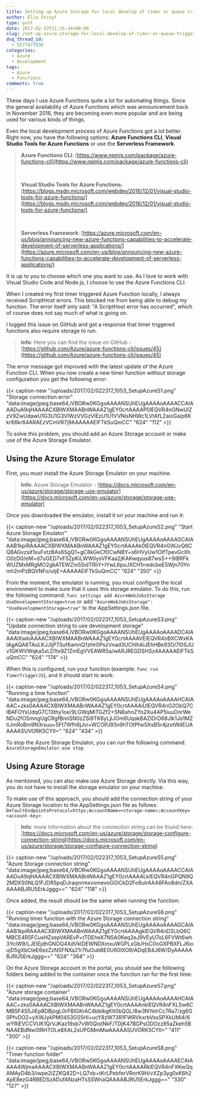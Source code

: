 ```yaml
---
title: Setting up Azure Storage for local develop of timer or queue triggered Azure Functions
author: Elio Struyf
type: post
date: 2017-02-23T11:35:44+00:00
slug: /set-up-azure-storage-for-local-develop-of-timer-or-queue-triggered-azure-functions/
dsq_thread_id:
  - 5577477036
categories:
  - Azure
  - Development
tags:
  - Azure
  - Functions
comments: true
---
```


These days I use Azure Functions quite a lot for automating things. Since the general availability of Azure Functions which was announcement back in November 2016, they are becoming even more popular and are being used for various kinds of things.

Even the local development process of Azure Functions got a lot better. Right now, you have the following options: **Azure Functions CLI**, **Visual Studio Tools for Azure Functions** or use the **Serverless Framework**.

> **Azure Functions CLI**: [https://www.npmjs.com/package/azure-functions-cli](https://www.npmjs.com/package/azure-functions-cli)
>
> &nbsp;
>
> **Visual Studio Tools for Azure Functions:**[https://blogs.msdn.microsoft.com/webdev/2016/12/01/visual-studio-tools-for-azure-functions/](https://blogs.msdn.microsoft.com/webdev/2016/12/01/visual-studio-tools-for-azure-functions/)
>
> &nbsp;
>
> **Serverless Framework**: [https://azure.microsoft.com/en-us/blog/announcing-new-azure-functions-capabilities-to-accelerate-development-of-serverless-applications/](https://azure.microsoft.com/en-us/blog/announcing-new-azure-functions-capabilities-to-accelerate-development-of-serverless-applications/)

It is up to you to choose which one you want to use. As I love to work with Visual Studio Code and Node.js, I choose to use the Azure Functions CLI.

When I created my first timer triggered Azure Function locally, I always received ScriptHost errors. This blocked me from being able to debug my function. The error itself only said: "A ScriptHost error has occurred", which of course does not say much of what is going on.

I logged this issue on GitHub and got a response that timer triggered functions also require storage to run.

> **Info**: Here you can find the issue on GitHub - [https://github.com/Azure/azure-functions-cli/issues/45](https://github.com/Azure/azure-functions-cli/issues/45)

The error message got improved with the latest update of the Azure Function CLI. When you now create a new timer function without storage configuration you get the following error:

{{< caption-new "/uploads/2017/02/022317_1053_SetupAzureS1.png" "Storage connection error"  "data:image/jpeg;base64,iVBORw0KGgoAAAANSUhEUgAAAAoAAAACCAIAAADuA9qHAAAACXBIWXMAABnWAAAZ1gEY0crtAAAAP0lEQVR4nGNwUlZzV9ZwUdawU1G3U1G3VlWzVVGzVlEzU1U1VVNlsNHWc1LVtAfL2aioGaip6Kkr66kr64ARAEzVCmVR7j9AAAAAAElFTkSuQmCC" "624" "112" >}}

To solve this problem, you should add an Azure Storage account or make use of the Azure Storage Emulator.

## Using the Azure Storage Emulator

First, you must install the Azure Storage Emulator on your machine.

> **Info**: Azure Storage Emulator - [https://docs.microsoft.com/en-us/azure/storage/storage-use-emulator](https://docs.microsoft.com/en-us/azure/storage/storage-use-emulator)

Once you downloaded the emulator, install it on your machine and run it:

{{< caption-new "/uploads/2017/02/022317_1053_SetupAzureS2.png" "Start Azure Storage Emulator"  "data:image/jpeg;base64,iVBORw0KGgoAAAANSUhEUgAAAAoAAAAGCAIAAAB1kpiRAAAACXBIWXMAABnWAAAZ1gEY0crtAAAAk0lEQVR4nGWJvQ6CQBAGvzsit1xuFxtzBAs6SgQ1+gC8kGeCf0CwNBY+s6HVyUw1OIfTpevGcXhO0zD0/eM+d7uGED7vF5ZpKiLWWiIysVFKaa2jKAKwqyus87wsS++9iBRFkWUZMxMRgMO2gbATEWZm55idTRIiY+IYwL6poJXCH1rredcbeE5Wjn70Ynmh2mPzBQVNFo/utjE+AAAAAElFTkSuQmCC" "624" "350" >}}

From the moment, the emulator is running, you must configure the local environment to make sure that it uses this storage emulator. To do this, run the following command: `func settings add AzureWebJobsStorage UseDevelopmentStorage=true` or add `"AzureWebJobsStorage": "UseDevelopmentStorage=true"` to the AppSettings.json file.

{{< caption-new "/uploads/2017/02/022317_1053_SetupAzureS3.png" "Update connection string to use development storage"  "data:image/jpeg;base64,iVBORw0KGgoAAAANSUhEUgAAAAoAAAADCAIAAAAlXwkiAAAACXBIWXMAABnWAAAZ1gEY0crtAAAAVElEQVR4nBXCWxKAIAgAQA8TAoLKJJljP73uf6amnQ1zHr0PszVnad3UChIhAiJEhHBe93O/7l0SJUv1GKWVWqka5xLD1tx9Z1ZmEgVVEAWR5a/wARJREGDSHSz4AAAAAElFTkSuQmCC" "624" "174" >}}

When this is configured, run your function (example: `func run TimerTriggerJS`), and it should start to work:

{{< caption-new "/uploads/2017/02/022317_1053_SetupAzureS4.png" "Running a time function"  "data:image/jpeg;base64,iVBORw0KGgoAAAANSUhEUgAAAAoAAAAHCAIAAAC+zks0AAAACXBIWXMAABnWAAAZ1gEY0crtAAAAiUlEQVR4nG2ObQ7CIBAFOYsUdqG7C13thy1oe/9LGWqMiTGZf2+SN8ahnZYo2Xu4AP5iuuDnrWeNDu2fOSmngUgCRgfBnnSN0zZSi9TK6yLjIJOm6UqakBAZIDrD68Jlk1Jo1MZtiJmRoBm9N3rsuu+5Ft7Wfh6jJvi+WCOPJ93n9hTOtPfwSXsB5r4jzxtWdEUAAAAASUVORK5CYII=" "624" "434" >}}

To stop the Azure Storage Emulator, you can run the following command: `AzureStorageEmulator.exe stop`

## Using Azure Storage

As mentioned, you can also make use Azure Storage directly. Via this way, you do not have to install the storage emulator on your machine.

To make use of this approach, you should add the connection string of your Azure Storage location to the AppSettings.json file as follows: `DefaultEndpointsProtocol=https;AccountName=<storage-name>;AccountKey=<account-key>`

> **Info**: more information about the connection string can be found here: [https://docs.microsoft.com/en-us/azure/storage/storage-configure-connection-string](https://docs.microsoft.com/en-us/azure/storage/storage-configure-connection-string)

{{< caption-new "/uploads/2017/02/022317_1053_SetupAzureS5.png" "Azure Storage connection string"  "data:image/jpeg;base64,iVBORw0KGgoAAAANSUhEUgAAAAoAAAACCAIAAADuA9qHAAAACXBIWXMAABnWAAAZ1gEY0crtAAAALklEQVR4nGPQN9Q2MDXS0NLQ1FJDR5pqDJraqnrmxvomevoGGlCkD2Fo6ulrAAA6FAo8dn/ZXAAAAABJRU5ErkJggg==" "624" "118" >}}

Once added, the result should be the same when running the function:

{{< caption-new "/uploads/2017/02/022317_1053_SetupAzureS6.png" "Running timer function with the Azure Storage connection string"  "data:image/jpeg;base64,iVBORw0KGgoAAAANSUhEUgAAAAoAAAAGCAIAAAB1kpiRAAAACXBIWXMAABnWAAAZ1gEY0crtAAAAgklEQVR4nD3LbQ6CMBCE4R5FCuxHZxepVAREvP+tTDEheX7N5A0Keq2eJ9VEyU7oL6FVWt6wh3YciW9/LJElEjdhGNOQ4XdVkIDEWNDXmxuWGPLxGb/HsC0oGXPBXFLJ6ioujD5gXbCteE6ezZzNSFNXa21r7fuOubBE0U60lXO9/ADqEB4J6W/DyAAAAABJRU5ErkJggg==" "624" "364" >}}

On the Azure Storage account in the portal, you should see the following folders being added to the container once the function ran for the first time:

{{< caption-new "/uploads/2017/02/022317_1053_SetupAzureS7.png" "Azure storage container"  "data:image/jpeg;base64,iVBORw0KGgoAAAANSUhEUgAAAAoAAAAHCAIAAAC+zks0AAAACXBIWXMAABnWAAAZ1gEY0crtAAAAnklEQVR4nFXLSw6CMBSF4S5JiEp8DBjogL0rFBIGKrAC4bblkgKlt0bQGL/8w3NYeIrCc7Ra7/zg6G0PfvDO2+yXWJykPM0453GS5Hl+ucY8zW73R1FWRVkxrbVssSPXkUMi4/6wYRiEVCCVUK1QrVJKaz19sb7vW0QistNkF/TDjK47BGPsODOzz85aZkeh5BNAAEBdNw0IRHTOLe8XAL2xUPGMmMwAAAAASUVORK5CYII=" "411" "300" >}}

{{< caption-new "/uploads/2017/02/022317_1053_SetupAzureS8.png" "Timer function folder"  "data:image/jpeg;base64,iVBORw0KGgoAAAANSUhEUgAAAAoAAAAECAIAAAA4WjmaAAAACXBIWXMAABnWAAAZ1gEY0crtAAAARklEQVR4nFXKwQqAMAyD4b3/iwpe2iZZKQ42D+LQ7xb+tKrLPebferVRnrK9H/vXZp3yg0xK6h2ApE8ezG4RBEDSzADufANzaHTsSSWnaQAAAABJRU5ErkJggg==" "330" "127" >}}